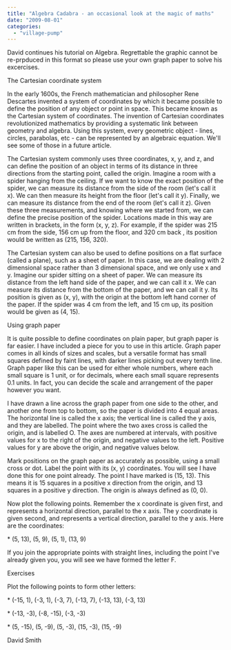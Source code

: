 ```yaml
---
title: "Algebra Cadabra - an occasional look at the magic of maths"
date: "2009-08-01"
categories: 
  - "village-pump"
---
```


David continues his tutorial on Algebra. Regrettable the graphic cannot be re-prpduced in this format so please use your own graph paper to solve his excercises.

The Cartesian coordinate system

In the early 1600s, the French mathematician and philosopher Rene Descartes invented a system of coordinates by which it became possible to define the position of any object or point in space. This became known as the Cartesian system of coordinates. The invention of Cartesian coordinates revolutionized mathematics by providing a systematic link between geometry and algebra. Using this system, every geometric object - lines, circles, parabolas, etc - can be represented by an algebraic equation. We'll see some of those in a future article.

The Cartesian system commonly uses three coordinates, x, y, and z, and can define the position of an object in terms of its distance in three directions from the starting point, called the origin. Imagine a room with a spider hanging from the ceiling. If we want to know the exact position of the spider, we can measure its distance from the side of the room (let's call it x). We can then measure its height from the floor (let's call it y). Finally, we can measure its distance from the end of the room (let's call it z). Given these three measurements, and knowing where we started from, we can define the precise position of the spider. Locations made in this way are written in brackets, in the form (x, y, z). For example, if the spider was 215 cm from the side, 156 cm up from the floor, and 320 cm back , its position would be written as (215, 156, 320).

The Cartesian system can also be used to define positions on a flat surface (called a plane), such as a sheet of paper. In this case, we are dealing with 2 dimensional space rather than 3 dimensional space, and we only use x and y. Imagine our spider sitting on a sheet of paper. We can measure its distance from the left hand side of the paper, and we can call it x. We can measure its distance from the bottom of the paper, and we can call it y. Its position is given as (x, y), with the origin at the bottom left hand corner of the paper. If the spider was 4 cm from the left, and 15 cm up, its position would be given as (4, 15).

Using graph paper

It is quite possible to define coordinates on plain paper, but graph paper is far easier. I have included a piece for you to use in this article. Graph paper comes in all kinds of sizes and scales, but a versatile format has small squares defined by faint lines, with darker lines picking out every tenth line. Graph paper like this can be used for either whole numbers, where each small square is 1 unit, or for decimals, where each small square represents 0.1 units. In fact, you can decide the scale and arrangement of the paper however you want.

I have drawn a line across the graph paper from one side to the other, and another one from top to bottom, so the paper is divided into 4 equal areas. The horizontal line is called the x axis; the vertical line is called the y axis, and they are labelled. The point where the two axes cross is called the origin, and is labelled O. The axes are numbered at intervals, with positive values for x to the right of the origin, and negative values to the left. Positive values for y are above the origin, and negative values below.

Mark positions on the graph paper as accurately as possible, using a small cross or dot. Label the point with its (x, y) coordinates. You will see I have done this for one point already. The point I have marked is (15, 13). This means it is 15 squares in a positive x direction from the origin, and 13 squares in a positive y direction. The origin is always defined as (0, 0).

Now plot the following points. Remember the x coordinate is given first, and represents a horizontal direction, parallel to the x axis. The y coordinate is given second, and represents a vertical direction, parallel to the y axis. Here are the coordinates:

\* (5, 13), (5, 9), (5, 1), (13, 9)

If you join the appropriate points with straight lines, including the point I've already given you, you will see we have formed the letter F.

Exercises

Plot the following points to form other letters:

\* (-15, 1), (-3, 1), (-3, 7), (-13, 7), (-13, 13), (-3, 13)

\* (-13, -3), (-8, -15), (-3, -3)

\* (5, -15), (5, -9), (5, -3), (15, -3), (15, -9)

David Smith
